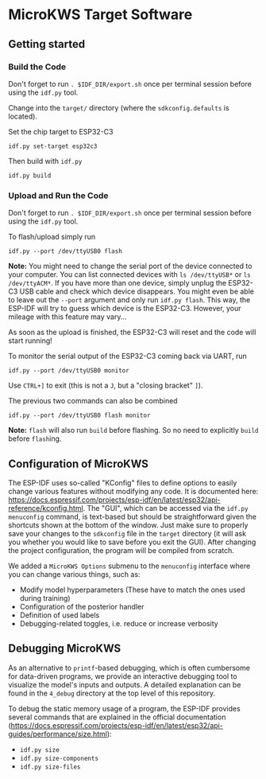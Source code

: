 # MicroKWS Target Software

## Getting started

### Build the Code

Don't forget to run `. $IDF_DIR/export.sh` once per terminal session before using the `idf.py` tool.

Change into the `target/` directory (where the `sdkconfig.defaults` is located).

Set the chip target to ESP32-C3

```
idf.py set-target esp32c3
```

Then build with `idf.py`
```
idf.py build
```

### Upload and Run the Code

Don't forget to run `. $IDF_DIR/export.sh` once per terminal session before using the `idf.py` tool.

To flash/upload simply run
```
idf.py --port /dev/ttyUSB0 flash
```
**Note:** You might need to change the serial port of the device connected to your computer. You can list connected devices with `ls /dev/ttyUSB*` or `ls /dev/ttyACM*`. If you have more than one device, simply unplug the ESP32-C3 USB cable and check which device disappears. You might even be able to leave out the `--port` argument and only run `idf.py flash`. This way, the ESP-IDF will try to guess which device is the ESP32-C3. However, your mileage with this feature may vary...

As soon as the upload is finished, the ESP32-C3 will reset and the code will start running!

To monitor the serial output of the ESP32-C3 coming back via UART, run
```
idf.py --port /dev/ttyUSB0 monitor
```

Use `CTRL+]` to exit (this is not a `J`, but a "closing bracket" `]`).

The previous two commands can also be combined
```
idf.py --port /dev/ttyUSB0 flash monitor
```
**Note:** `flash` will also run `build` before flashing. So no need to explicitly `build` before `flash`ing.

## Configuration of MicroKWS

The ESP-IDF uses so-called "KConfig" files to define options to easily change various features without modifying any code. It is documented here: https://docs.espressif.com/projects/esp-idf/en/latest/esp32/api-reference/kconfig.html. The "GUI", which can be accessed via the `idf.py menuconfig` command, is text-based but should be straightforward given the shortcuts shown at the bottom of the window. Just make sure to properly save your changes to the `sdkconfig` file in the `target` directory (it will ask you whether you would like to save before you exit the GUI). After changing the project configuration, the program will be compiled from scratch.

We added a `MicroKWS Options` submenu to the `menuconfig` interface where you can change various things, such as:
- Modify model hyperparameters (These have to match the ones used during training)
- Configuration of the posterior handler
- Definition of used labels
- Debugging-related toggles, i.e. reduce or increase verbosity

## Debugging MicroKWS

As an alternative to `printf`-based debugging, which is often cumbersome for data-driven programs, we provide an interactive debugging tool to visualize the model's inputs and outputs. A detailed explanation can be found in the `4_debug` directory at the top level of this repository.

To debug the static memory usage of a program, the ESP-IDF provides several commands that are explained in the official documentation (https://docs.espressif.com/projects/esp-idf/en/latest/esp32/api-guides/performance/size.html):
- `idf.py size`
- `idf.py size-components`
- `idf.py size-files`

